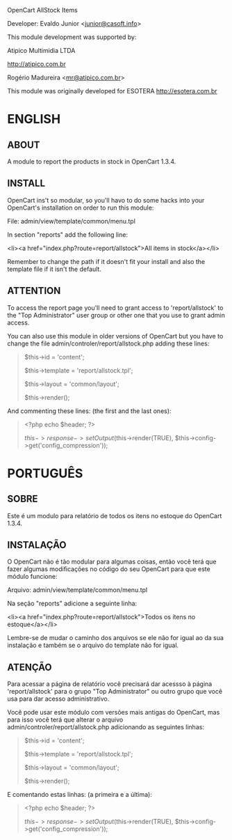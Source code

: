 OpenCart AllStock Items

Developer: Evaldo Junior &lt;junior@casoft.info&gt;

This module development was supported by:

Atipico Multimidia LTDA

http://atipico.com.br

Rogério Madureira &lt;mr@atipico.com.br&gt;

This module was originally developed for ESOTERA http://esotera.com.br

ENGLISH
=======

ABOUT
-----
A module to report the products in stock in OpenCart 1.3.4.

INSTALL
-------
OpenCart ins't so modular, so you'll havo to do some hacks into your OpenCart's
installation on order to run this module:

File: admin/view/template/common/menu.tpl

In section "reports" add the following line:

&lt;li&gt;&lt;a href="index.php?route=report/allstock"&gt;All items in stock&lt;/a&gt;&lt;/li&gt;

Remember to change the path if it doesn't fit your install and also the template
file if it isn't the default.

ATTENTION
---------
To access the report page you'll need to grant access to 'report/allstock' to
the "Top Administrator" user group or other one that you use to grant admin
access.

You can also use this module in older versions of OpenCart but you have to change
the file admin/controler/report/allstock.php adding these lines:

> $this->id       = 'content';
>
> $this->template = 'report/allstock.tpl';
>
> $this->layout   = 'common/layout';
>
> $this->render();

And commenting these lines: (the first and the last ones):

> &lt;?php echo $header; ?&gt;
>
> $this->response->setOutput($this->render(TRUE), $this->config->get('config_compression'));

PORTUGUÊS
=========

SOBRE
-----

Este é um modulo para relatório de todos os itens no estoque do OpenCart 1.3.4.

INSTALAÇÃO
----------
O OpenCart não é tão modular para algumas coisas, então você terá que fazer
algumas modificações no código do seu OpenCart para que este módulo funcione:

Arquivo: admin/view/template/common/menu.tpl

Na seção "reports" adicione a seguinte linha:

&lt;li&gt;&lt;a href="index.php?route=report/allstock"&gt;Todos os ítens no estoque&lt;/a&gt;&lt;/li&gt;

Lembre-se de mudar o caminho dos arquivos se ele não for igual ao da sua
instalação e também se o arquivo do template não for igual.

ATENÇÃO
-------
Para acessar a página de relatório você precisará dar acessso à página
'report/allstock' para o grupo "Top Administrator" ou outro grupo que você usa
para dar acesso administrativo.

Você pode usar este módulo com versões mais antigas do OpenCart, mas para isso
você terá que alterar o arquivo admin/controler/report/allstock.php adicionando
as seguintes linhas:

> $this->id       = 'content';
>
> $this->template = 'report/allstock.tpl';
>
> $this->layout   = 'common/layout';
>
> $this->render();

E comentando estas linhas: (a primeira e a última):

> &lt;?php echo $header; ?&gt;
>
> $this->response->setOutput($this->render(TRUE), $this->config->get('config_compression'));
